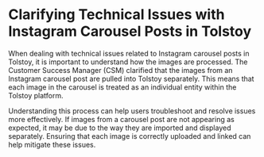 # Clarifying Technical Issues with Instagram Carousel Posts in Tolstoy

When dealing with technical issues related to Instagram carousel posts in Tolstoy, it is important to understand how the images are processed. The Customer Success Manager (CSM) clarified that the images from an Instagram carousel post are pulled into Tolstoy separately. This means that each image in the carousel is treated as an individual entity within the Tolstoy platform.

Understanding this process can help users troubleshoot and resolve issues more effectively. If images from a carousel post are not appearing as expected, it may be due to the way they are imported and displayed separately. Ensuring that each image is correctly uploaded and linked can help mitigate these issues.